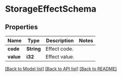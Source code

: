 # StorageEffectSchema

## Properties

Name | Type | Description | Notes
------------ | ------------- | ------------- | -------------
**code** | **String** | Effect code. | 
**value** | **i32** | Effect value. | 

[[Back to Model list]](../README.md#documentation-for-models) [[Back to API list]](../README.md#documentation-for-api-endpoints) [[Back to README]](../README.md)


